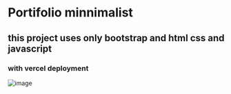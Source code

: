 # Portifolio minnimalist

## this project uses only bootstrap and html css and javascript

### with vercel deployment

![image](https://github.com/user-attachments/assets/f9e9742f-6019-4d5c-a9a0-2cbb0ab602c3)
